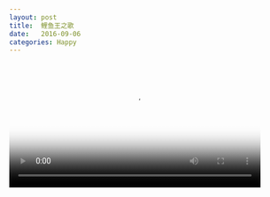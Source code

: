 ```yaml
---
layout: post
title:  鲤鱼王之歌
date:   2016-09-06
categories: Happy
---
```


<video poster="/wiki/wiki/liyuwang_poster.png" width="90%" autoplay="autoplay">
    <source src="/wiki/wiki/鲤鱼王之歌.mp4" type="video/mp4"/>
    鲤鱼王之歌
</video>
